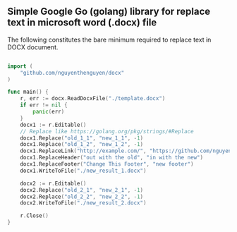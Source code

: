 ## Simple Google Go (golang) library for replace text in microsoft word (.docx) file

The following constitutes the bare minimum required to replace text in DOCX document.
``` go

import (
	"github.com/nguyenthenguyen/docx"
)

func main() {
	r, err := docx.ReadDocxFile("./template.docx")
	if err != nil {
		panic(err)
	}
	docx1 := r.Editable()
	// Replace like https://golang.org/pkg/strings/#Replace
	docx1.Replace("old_1_1", "new_1_1", -1)
	docx1.Replace("old_1_2", "new_1_2", -1)
	docx1.ReplaceLink("http://example.com/", "https://github.com/nguyenthenguyen/docx")
	docx1.ReplaceHeader("out with the old", "in with the new")
	docx1.ReplaceFooter("Change This Footer", "new footer")
	docx1.WriteToFile("./new_result_1.docx")

	docx2 := r.Editable()
	docx2.Replace("old_2_1", "new_2_1", -1)
	docx2.Replace("old_2_2", "new_2_2", -1)
	docx2.WriteToFile("./new_result_2.docx")

	r.Close()
}

```
